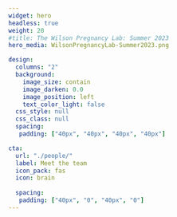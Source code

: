 ```yaml
---
widget: hero
headless: true
weight: 20
#title: The Wilson Pregnancy Lab: Summer 2023
hero_media: WilsonPregnancyLab-Summer2023.png

design:
  columns: "2"
  background:
    image_size: contain
    image_darken: 0.0
    image_position: left
    text_color_light: false
  css_style: null
  css_class: null
  spacing:
   padding: ["40px", "40px", "40px", "40px"]

cta:
  url: "./people/"
  label: Meet the team
  icon_pack: fas
  icon: brain
  
  spacing:
   padding: ["40px", "0", "40px", "0"]
---
```


